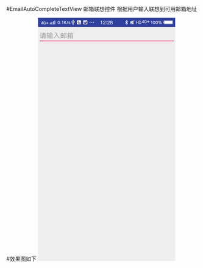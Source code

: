 #EmailAutoCompleteTextView   邮箱联想控件
根据用户输入联想到可用邮箱地址

#效果图如下
![Image text](https://github.com/wangcaiwen5/EmailAutoCompleteTextView/blob/master/app/src/main/assets/1528864165566_video.gif)
